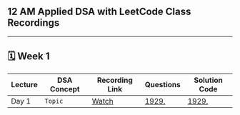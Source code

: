 ## 12 AM Applied DSA with LeetCode Class Recordings

---

## 🗓️ Week 1

| **Lecture** | **DSA Concept** | **Recording Link** | **Questions** | **Solution Code** |
|------------|------------------|---------------|------------------------|------------------------|
| Day 1 | `Topic` | [Watch]() | [1929.](https://leetcode.com/problems/concatenation-of-array/) | [1929.](https://github.com/hamzabeig/Leetcode/tree/main/2058-concatenation-of-array)


